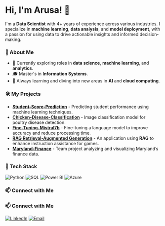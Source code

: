 # Hi, I'm Arusa! 👋

I'm a **Data Scientist** with 4+ years of experience across various industries. I specialize in **machine learning**, **data analysis**, and **model deployment**, with a passion for using data to drive actionable insights and informed decision-making.

### 🔹 About Me
- 💼 Currently exploring roles in **data science**, **machine learning**, and **analytics**.
- 🎓 Master's in **Information Systems**.
- 🌱 Always learning and diving into new areas in **AI** and **cloud computing**.

### 🛠️ My Projects
- **[Student-Score-Prediction](https://github.com/ArusaKhalfay/Student-Score-Prediction)** - Predicting student performance using machine learning techniques.
- **[Chicken-Disease-Classification](https://github.com/ArusaKhalfay/Chicken-Disease-Classification)** - Image classification model for poultry disease detection.
- **[Fine-Tuning-Mistral7b](https://github.com/ArusaKhalfay/Fine-Tuning-Mistral7b)** - Fine-tuning a language model to improve accuracy and reduce processing time.
- **[RAG Retrieval-Augmented Generation](https://github.com/ArusaKhalfay/RAG-Retrieval-Augmented-Generation---Powered-Game-Instruction-Assistant)** - An application using **RAG** to enhance instruction assistance for games.
- **[Maryland-Finance](https://github.com/UMDMSISCapstone/marylandfinance)** - Team project analyzing and visualizing Maryland’s finance data.


### 🧰 Tech Stack
![Python](https://img.shields.io/badge/-Python-3776AB?style=flat&logo=python&logoColor=white)
![SQL](https://img.shields.io/badge/-SQL-003B57?style=flat&logo=mysql&logoColor=white)
![Power BI](https://img.shields.io/badge/-Power%20BI-F2C811?style=flat&logo=power-bi&logoColor=black)
![Azure](https://img.shields.io/badge/-Azure-0078D4?style=flat&logo=microsoft-azure&logoColor=white)

### 📫 Connect with Me
### 📫 Connect with Me
[![LinkedIn](https://img.shields.io/badge/-LinkedIn-blue?style=flat&logo=Linkedin&logoColor=white)](https://www.linkedin.com/in/arusakhalfay/)
[![Email](https://img.shields.io/badge/-Email-red?style=flat&logo=gmail&logoColor=white)](mailto:arusakhalfay32@gmail.com)

